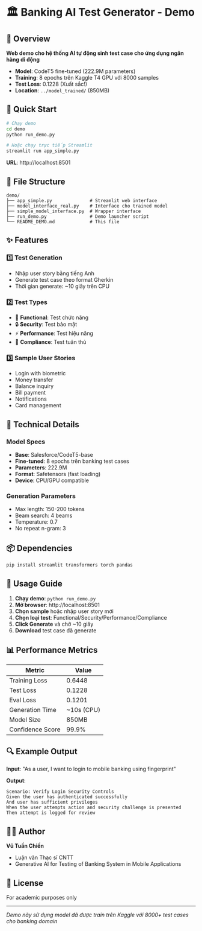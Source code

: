 # 🏛️ Banking AI Test Generator - Demo

## 🌟 Overview
**Web demo cho hệ thống AI tự động sinh test case cho ứng dụng ngân hàng di động**

- **Model**: CodeT5 fine-tuned (222.9M parameters)
- **Training**: 8 epochs trên Kaggle T4 GPU với 8000 samples
- **Test Loss**: 0.1228 (Xuất sắc!)
- **Location**: `../model_trained/` (850MB)

## 🚀 Quick Start

```bash
# Chạy demo
cd demo
python run_demo.py

# Hoặc chạy trực tiếp Streamlit
streamlit run app_simple.py
```

**URL**: http://localhost:8501

## 📁 File Structure

```
demo/
├── app_simple.py              # Streamlit web interface
├── model_interface_real.py    # Interface cho trained model
├── simple_model_interface.py  # Wrapper interface
├── run_demo.py                # Demo launcher script
└── README_DEMO.md             # This file
```

## ✨ Features

### 1️⃣ **Test Generation**
- Nhập user story bằng tiếng Anh
- Generate test case theo format Gherkin
- Thời gian generate: ~10 giây trên CPU

### 2️⃣ **Test Types**
- 🎯 **Functional**: Test chức năng
- 🔒 **Security**: Test bảo mật
- ⚡ **Performance**: Test hiệu năng
- 📝 **Compliance**: Test tuân thủ

### 3️⃣ **Sample User Stories**
- Login with biometric
- Money transfer
- Balance inquiry
- Bill payment
- Notifications
- Card management

## 🔧 Technical Details

### Model Specs
- **Base**: Salesforce/CodeT5-base
- **Fine-tuned**: 8 epochs trên banking test cases
- **Parameters**: 222.9M
- **Format**: Safetensors (fast loading)
- **Device**: CPU/GPU compatible

### Generation Parameters
- Max length: 150-200 tokens
- Beam search: 4 beams
- Temperature: 0.7
- No repeat n-gram: 3

## 📦 Dependencies

```bash
pip install streamlit transformers torch pandas
```

## 🎯 Usage Guide

1. **Chạy demo**: `python run_demo.py`
2. **Mở browser**: http://localhost:8501
3. **Chọn sample** hoặc nhập user story mới
4. **Chọn loại test**: Functional/Security/Performance/Compliance
5. **Click Generate** và chờ ~10 giây
6. **Download** test case đã generate

## 📊 Performance Metrics

| Metric | Value |
|--------|-------|
| Training Loss | 0.6448 |
| Test Loss | 0.1228 |
| Eval Loss | 0.1201 |
| Generation Time | ~10s (CPU) |
| Model Size | 850MB |
| Confidence Score | 99.9% |

## 🔍 Example Output

**Input**: "As a user, I want to login to mobile banking using fingerprint"

**Output**:
```gherkin
Scenario: Verify Login Security Controls
Given the user has authenticated successfully
And user has sufficient privileges
When the user attempts action and security challenge is presented
Then attempt is logged for review
```

## 👨‍🎓 Author
**Vũ Tuấn Chiến**
- Luận văn Thạc sĩ CNTT
- Generative AI for Testing of Banking System in Mobile Applications

## 📄 License
For academic purposes only

---
*Demo này sử dụng model đã được train trên Kaggle với 8000+ test cases cho banking domain*
